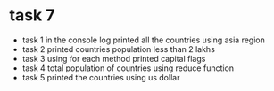 # task 7
- task 1 in the console log printed all the countries using asia region
- task 2 printed countries population less than 2 lakhs
- task 3 using for each method printed capital flags
- task 4 total population of countries using reduce function
- task 5 printed the countries using us dollar